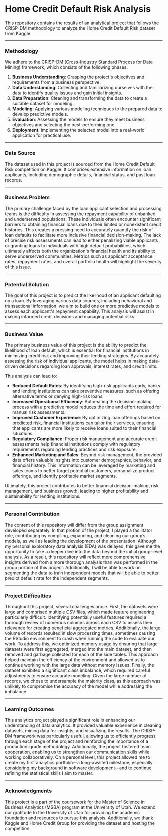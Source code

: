 # Home Credit Default Risk Analysis

This repository contains the results of an analytical project that follows the CRISP-DM methodology to analyze the Home Credit Default Risk dataset from Kaggle.

---

### Methodology

We adhere to the CRISP-DM (Cross-Industry Standard Process for Data Mining) framework, which consists of the following phases:

1. **Business Understanding**: Grasping the project's objectives and requirements from a business perspective.
2. **Data Understanding**: Collecting and familiarizing ourselves with the data to identify quality issues and gain initial insights.
3. **Data Preparation**: Cleaning and transforming the data to create a suitable dataset for modeling.
4. **Modeling**: Applying various modeling techniques to the prepared data to develop predictive models.
5. **Evaluation**: Assessing the models to ensure they meet business objectives and selecting the best-performing one.
6. **Deployment**: Implementing the selected model into a real-world application for practical use.

---

### Data Source

The dataset used in this project is sourced from the Home Credit Default Risk competition on Kaggle. It comprises extensive information on loan applicants, including demographic details, financial status, and past loan records.

---

### Business Problem

The primary challenge faced by the loan applicant selection and processing teams is the difficulty in assessing the repayment capability of unbanked and underserved populations. These individuals often encounter significant barriers to obtaining financial loans due to their limited or nonexistent credit histories. This creates a pressing need to accurately quantify the risk of loan defaults to facilitate more inclusive financial decision-making. The lack of precise risk assessments can lead to either penalizing viable applicants or granting loans to individuals with high default probabilities, which ultimately affects both the organization's financial health and its ability to serve underserved communities. Metrics such as applicant acceptance rates, repayment rates, and overall portfolio health will highlight the severity of this issue.

---

### Potential Solution

The goal of this project is to predict the likelihood of an applicant defaulting on a loan. By leveraging various data sources, including behavioral and transactional information, we aim to build one or more predictive models to assess each applicant's repayment capability. This analysis will assist in making informed credit decisions and managing potential risks.

---

### Business Value

The primary business value of this project is the ability to predict the likelihood of loan default, which is essential for financial institutions in minimizing credit risk and improving their lending strategies. By accurately assessing the risk of individual applicants, the model helps in making data-driven decisions regarding loan approvals, interest rates, and credit limits.

This analysis can lead to:
- **Reduced Default Rates**: By identifying high-risk applicants early, banks and lending institutions can take preventive measures, such as offering alternative terms or denying high-risk loans.
- **Increased Operational Efficiency**: Automating the decision-making process with a predictive model reduces the time and effort required for manual risk assessments.
- **Improved Customer Experience**: By optimizing loan offerings based on predicted risk, financial institutions can tailor their services, ensuring that applicants are more likely to receive loans suited to their financial situations.
- **Regulatory Compliance**: Proper risk management and accurate credit assessments help financial institutions comply with regulatory requirements regarding lending practices and risk exposure.
- **Enhanced Marketing and Sales**: Beyond risk management, the provided data offers valuable insights into customer demographics, behavior, and financial history. This information can be leveraged by marketing and sales teams to better target potential customers, personalize product offerings, and identify profitable market segments.

Ultimately, this project contributes to better financial decision-making, risk management, and business growth, leading to higher profitability and sustainability for lending institutions.

---

### Personal Contribution

The content of this repository will differ from the group assignment developed separately. In that protion of the project, I played a facilitator role, contributing by compiling, expanding, and cleaning our group’s models, as well as leading the development of the presentation. Although my personal exploratory data analysis (EDA) was delayed, this gave me the opportunity to take a deeper dive into the data beyond the initial group-level analysis. As a result, this repository will reflect more comprehensive insights derived from a more thorough analysis than was performed in the group portion of this project. Additionally, I will be able to work on segmenting the data to train independent models that will be able to better predict default rate for the independent segments.

---

### Project Difficulties

Throughout this project, several challenges arose. First, the datasets were large and comprised multiple CSV files, which made feature engineering particularly difficult. Identifying potentially useful features required a thorough review of numerous columns across each CSV to assess their relevance for creating beneficial aggregated metrics. Additionally, the large volume of records resulted in slow processing times, sometimes causing the RStudio environment to crash when running the code to evaluate our work. To address this, we optimized memory usage by ensuring that large datasets were first aggregated, merged into the main dataset, and then removed and garbage collected for each of the side tables. This approach helped maintain the efficiency of the environment and allowed us to continue working with the large data without memory issues. Finally, the dataset exhibited a significant class imbalance, which required careful adjustments to ensure accurate modeling. Given the large number of records, we chose to undersample the majority class, as this approach was unlikely to compromise the accuracy of the model while addressing the imbalance.

---

### Learning Outcomes

This analytics project played a significant role in enhancing our understanding of data analytics. It provided valuable experience in cleaning datasets, mining data for insights, and visualizing the results. The CRISP-DM framework was particularly useful, allowing us to efficiently progress through each stage of the project and reinforcing the importance of a production-grade methodology. Additionally, the project fostered team cooperation, enabling us to strengthen our communication skills while working collaboratively. On a personal level, this project allowed me to create my first analytics portfolio—a long-awaited milestone, especially considering my background in software development—and to continue refining the statistical skills I aim to master.

---

### Acknowledgments

This project is a part of the coursework for the Master of Science in Business Analytics (MSBA) program at the University of Utah. We extend our gratitude to the University of Utah for providing the academic foundation and resources to pursue this analysis. Additionally, we thank Kaggle and Home Credit Group for providing the dataset and hosting the competition.
